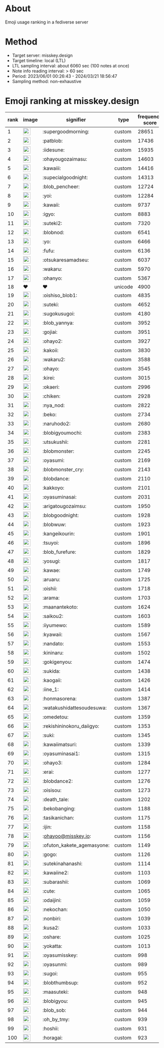 # About
Emoji usage ranking in a fediverse server

# Method
- Target server: misskey.design
- Target timeline: local (LTL)
- LTL sampling interval: about 6060 sec (100 notes at once)
- Note info reading interval: > 60 sec
- Period: 2023/06/01 00:26:43 - 2024/03/21 18:56:47 
- Sampling method: non-exhaustive

# Emoji ranking at misskey.design

|rank|image|signifier|type|frequency score|
|----|----|----|----|----|
|1|<img height="24" src="https://misskey.design/emoji/supergoodmorning.webp">|:supergoodmorning:|custom|28651|
|2|<img height="24" src="https://misskey.design/emoji/patblob.webp">|:patblob:|custom|17436|
|3|<img height="24" src="https://misskey.design/emoji/iidesune.webp">|:iidesune:|custom|15935|
|4|<img height="24" src="https://misskey.design/emoji/ohayougozaimasu.webp">|:ohayougozaimasu:|custom|14603|
|5|<img height="24" src="https://misskey.design/emoji/kawaiii.webp">|:kawaiii:|custom|14416|
|6|<img height="24" src="https://misskey.design/emoji/supecialgoodnight.webp">|:supecialgoodnight:|custom|14313|
|7|<img height="24" src="https://misskey.design/emoji/blob_pencheer.webp">|:blob_pencheer:|custom|12724|
|8|<img height="24" src="https://misskey.design/emoji/yoi.webp">|:yoi:|custom|12284|
|9|<img height="24" src="https://misskey.design/emoji/kawaii.webp">|:kawaii:|custom|9737|
|10|<img height="24" src="https://misskey.design/emoji/igyo.webp">|:igyo:|custom|8883|
|11|<img height="24" src="https://misskey.design/emoji/suteki2.webp">|:suteki2:|custom|7320|
|12|<img height="24" src="https://misskey.design/emoji/blobnod.webp">|:blobnod:|custom|6541|
|13|<img height="24" src="https://misskey.design/emoji/yo.webp">|:yo:|custom|6466|
|14|<img height="24" src="https://misskey.design/emoji/fufu.webp">|:fufu:|custom|6136|
|15|<img height="24" src="https://misskey.design/emoji/otsukaresamadseu.webp">|:otsukaresamadseu:|custom|6037|
|16|<img height="24" src="https://misskey.design/emoji/wakaru.webp">|:wakaru:|custom|5970|
|17|<img height="24" src="https://misskey.design/emoji/ohanyo.webp">|:ohanyo:|custom|5367|
|18|❤|❤|unicode|4900|
|19|<img height="24" src="https://misskey.design/emoji/oishiso_blob1.webp">|:oishiso_blob1:|custom|4835|
|20|<img height="24" src="https://misskey.design/emoji/suteki.webp">|:suteki:|custom|4652|
|21|<img height="24" src="https://misskey.design/emoji/sugokusugoi.webp">|:sugokusugoi:|custom|4180|
|22|<img height="24" src="https://misskey.design/emoji/blob_yannya.webp">|:blob_yannya:|custom|3952|
|23|<img height="24" src="https://misskey.design/emoji/gojiai.webp">|:gojiai:|custom|3951|
|24|<img height="24" src="https://misskey.design/emoji/ohayo2.webp">|:ohayo2:|custom|3927|
|25|<img height="24" src="https://misskey.design/emoji/kakoii.webp">|:kakoii:|custom|3830|
|26|<img height="24" src="https://misskey.design/emoji/wakaru2.webp">|:wakaru2:|custom|3588|
|27|<img height="24" src="https://misskey.design/emoji/ohayo.webp">|:ohayo:|custom|3545|
|28|<img height="24" src="https://misskey.design/emoji/kirei.webp">|:kirei:|custom|3015|
|29|<img height="24" src="https://misskey.design/emoji/okaeri.webp">|:okaeri:|custom|2996|
|30|<img height="24" src="https://misskey.design/emoji/chiken.webp">|:chiken:|custom|2928|
|31|<img height="24" src="https://misskey.design/emoji/nya_nod.webp">|:nya_nod:|custom|2822|
|32|<img height="24" src="https://misskey.design/emoji/beko.webp">|:beko:|custom|2734|
|33|<img height="24" src="https://misskey.design/emoji/naruhodo2.webp">|:naruhodo2:|custom|2680|
|34|<img height="24" src="https://misskey.design/emoji/blobigyoumochi.webp">|:blobigyoumochi:|custom|2383|
|35|<img height="24" src="https://misskey.design/emoji/utsukushii.webp">|:utsukushii:|custom|2281|
|36|<img height="24" src="https://misskey.design/emoji/blobmonster.webp">|:blobmonster:|custom|2245|
|37|<img height="24" src="https://misskey.design/emoji/oyasumi.webp">|:oyasumi:|custom|2169|
|38|<img height="24" src="https://misskey.design/emoji/blobmonster_cry.webp">|:blobmonster_cry:|custom|2143|
|39|<img height="24" src="https://misskey.design/emoji/blobdance.webp">|:blobdance:|custom|2110|
|40|<img height="24" src="https://misskey.design/emoji/kakkoyo.webp">|:kakkoyo:|custom|2101|
|41|<img height="24" src="https://misskey.design/emoji/oyasuminasai.webp">|:oyasuminasai:|custom|2031|
|42|<img height="24" src="https://misskey.design/emoji/arigatougozaimsu.webp">|:arigatougozaimsu:|custom|1950|
|43|<img height="24" src="https://misskey.design/emoji/blobgoodnight.webp">|:blobgoodnight:|custom|1928|
|44|<img height="24" src="https://misskey.design/emoji/blobwuw.webp">|:blobwuw:|custom|1923|
|45|<img height="24" src="https://misskey.design/emoji/kangeikourin.webp">|:kangeikourin:|custom|1901|
|46|<img height="24" src="https://misskey.design/emoji/tsuyoi.webp">|:tsuyoi:|custom|1896|
|47|<img height="24" src="https://misskey.design/emoji/blob_furefure.webp">|:blob_furefure:|custom|1829|
|48|<img height="24" src="https://misskey.design/emoji/yosugi.webp">|:yosugi:|custom|1817|
|49|<img height="24" src="https://misskey.design/emoji/kawae.webp">|:kawae:|custom|1749|
|50|<img height="24" src="https://misskey.design/emoji/aruaru.webp">|:aruaru:|custom|1725|
|51|<img height="24" src="https://misskey.design/emoji/oishii.webp">|:oishii:|custom|1718|
|52|<img height="24" src="https://misskey.design/emoji/arama.webp">|:arama:|custom|1703|
|53|<img height="24" src="https://misskey.design/emoji/maanantekoto.webp">|:maanantekoto:|custom|1624|
|54|<img height="24" src="https://misskey.design/emoji/saikou2.webp">|:saikou2:|custom|1603|
|55|<img height="24" src="https://misskey.design/emoji/iiyumewo.webp">|:iiyumewo:|custom|1589|
|56|<img height="24" src="https://misskey.design/emoji/kyawaii.webp">|:kyawaii:|custom|1567|
|57|<img height="24" src="https://misskey.design/emoji/nandato.webp">|:nandato:|custom|1553|
|58|<img height="24" src="https://misskey.design/emoji/kininaru.webp">|:kininaru:|custom|1502|
|59|<img height="24" src="https://misskey.design/emoji/gokigenyou.webp">|:gokigenyou:|custom|1474|
|60|<img height="24" src="https://misskey.design/emoji/sukida.webp">|:sukida:|custom|1438|
|61|<img height="24" src="https://misskey.design/emoji/kaogaii.webp">|:kaogaii:|custom|1426|
|62|<img height="24" src="https://misskey.design/emoji/iine_1.webp">|:iine_1:|custom|1414|
|63|<img height="24" src="https://misskey.design/emoji/honmasorena.webp">|:honmasorena:|custom|1387|
|64|<img height="24" src="https://misskey.design/emoji/watakushidattesoudesuwa.webp">|:watakushidattesoudesuwa:|custom|1367|
|65|<img height="24" src="https://misskey.design/emoji/omedetou.webp">|:omedetou:|custom|1359|
|66|<img height="24" src="https://misskey.design/emoji/rekishininokoru_daiigyo.webp">|:rekishininokoru_daiigyo:|custom|1353|
|67|<img height="24" src="https://misskey.design/emoji/suki.webp">|:suki:|custom|1345|
|68|<img height="24" src="https://misskey.design/emoji/kawaiimatsuri.webp">|:kawaiimatsuri:|custom|1339|
|69|<img height="24" src="https://misskey.design/emoji/oyasuminasai1.webp">|:oyasuminasai1:|custom|1315|
|70|<img height="24" src="https://misskey.design/emoji/ohayo3.webp">|:ohayo3:|custom|1284|
|71|<img height="24" src="https://misskey.design/emoji/erai.webp">|:erai:|custom|1277|
|72|<img height="24" src="https://misskey.design/emoji/blobdance2.webp">|:blobdance2:|custom|1276|
|73|<img height="24" src="https://misskey.design/emoji/oisisou.webp">|:oisisou:|custom|1273|
|74|<img height="24" src="https://misskey.design/emoji/death_tale.webp">|:death_tale:|custom|1202|
|75|<img height="24" src="https://misskey.design/emoji/bekobanging.webp">|:bekobanging:|custom|1188|
|76|<img height="24" src="https://misskey.design/emoji/tasikanichan.webp">|:tasikanichan:|custom|1175|
|77|<img height="24" src="https://misskey.design/emoji/ijin.webp">|:ijin:|custom|1158|
|78|<img height="24" src="https://misskey.design/emoji/ohayoo.webp">|:ohayoo@misskey.io:|custom|1156|
|79|<img height="24" src="https://misskey.design/emoji/ofuton_kakete_agemasyone.webp">|:ofuton_kakete_agemasyone:|custom|1149|
|80|<img height="24" src="https://misskey.design/emoji/gogo.webp">|:gogo:|custom|1126|
|81|<img height="24" src="https://misskey.design/emoji/sutekinahanashi.webp">|:sutekinahanashi:|custom|1114|
|82|<img height="24" src="https://misskey.design/emoji/kawaiine2.webp">|:kawaiine2:|custom|1103|
|83|<img height="24" src="https://misskey.design/emoji/subarashii.webp">|:subarashii:|custom|1069|
|84|<img height="24" src="https://misskey.design/emoji/cute.webp">|:cute:|custom|1065|
|85|<img height="24" src="https://misskey.design/emoji/odaijini.webp">|:odaijini:|custom|1059|
|86|<img height="24" src="https://misskey.design/emoji/nekochan.webp">|:nekochan:|custom|1050|
|87|<img height="24" src="https://misskey.design/emoji/nonbiri.webp">|:nonbiri:|custom|1039|
|88|<img height="24" src="https://misskey.design/emoji/kusa2.webp">|:kusa2:|custom|1033|
|89|<img height="24" src="https://misskey.design/emoji/oshare.webp">|:oshare:|custom|1025|
|90|<img height="24" src="https://misskey.design/emoji/yokatta.webp">|:yokatta:|custom|1013|
|91|<img height="24" src="https://misskey.design/emoji/oyasumisskey.webp">|:oyasumisskey:|custom|998|
|92|<img height="24" src="https://misskey.design/emoji/oyasunmi.webp">|:oyasunmi:|custom|989|
|93|<img height="24" src="https://misskey.design/emoji/sugoi.webp">|:sugoi:|custom|955|
|94|<img height="24" src="https://misskey.design/emoji/blobthumbsup.webp">|:blobthumbsup:|custom|952|
|95|<img height="24" src="https://misskey.design/emoji/maasuteki.webp">|:maasuteki:|custom|948|
|96|<img height="24" src="https://misskey.design/emoji/blobigyou.webp">|:blobigyou:|custom|945|
|97|<img height="24" src="https://misskey.design/emoji/blob_sob.webp">|:blob_sob:|custom|944|
|98|<img height="24" src="https://misskey.design/emoji/oh_by_tmy.webp">|:oh_by_tmy:|custom|939|
|99|<img height="24" src="https://misskey.design/emoji/hoshii.webp">|:hoshii:|custom|931|
|100|<img height="24" src="https://misskey.design/emoji/horagai.webp">|:horagai:|custom|923|
